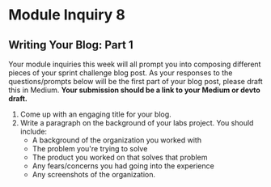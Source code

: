 # Module Inquiry 8

## Writing Your Blog: Part 1

Your module inquiries this week will all prompt you into composing different pieces of your sprint challenge blog post. As your responses to the questions/prompts below will be the first part of your blog post, please draft this in Medium. **Your submission should be a link to your Medium or devto draft.**

1. Come up with an engaging title for your blog.
2. Write a paragraph on the background of your labs project. You should include:
    - A background of the organization you worked with
    - The problem you're trying to solve
    - The product you worked on that solves that problem
    - Any fears/concerns you had going into the experience
    - Any screenshots of the organization.

